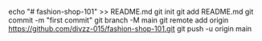 echo "# fashion-shop-101" >> README.md
git init
git add README.md
git commit -m "first commit"
git branch -M main
git remote add origin https://github.com/divzz-015/fashion-shop-101.git
git push -u origin main
